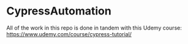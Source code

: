 # CypressAutomation

All of the work in this repo is done in tandem with this Udemy course: https://www.udemy.com/course/cypress-tutorial/